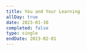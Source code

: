 ```yaml
---
title: You and Your Learning
allDay: true
date: 2023-01-30
completed: false
type: single
endDate: 2023-02-01
---
```

